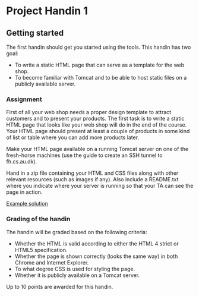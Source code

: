 # Project Handin 1 #
## Getting started ##
The first handin should get you started using the tools. This handin has two goal:

- To write a static HTML page that can serve as a template for the web shop.
- To become familiar with Tomcat and to be able to host static files on a publicly available server.

### Assignment ###
First of all your web shop needs a proper design template to attract customers and to present your products. The first task is to write a static HTML page that looks like your web shop will do in the end of the course. Your HTML page should present at least a couple of products in some kind of list or table where you can add more products later.

Make your HTML page available on a running Tomcat server on one of the fresh-horse machines (use the guide to create an SSH tunnel to fh.cs.au.dk).

Hand in a zip file containing your HTML and CSS files along with other relevant resources (such as images if any). Also include a README.txt where you indicate where your server is running so that your TA can see the page in action.

[Example solution](https://services.brics.dk/java/courseadmin/dwebtek/documents/getDocument/index.html?d=115959)

### Grading of the handin ###
The handin will be graded based on the following criteria:

- Whether the HTML is valid according to either the HTML 4 strict or HTML5 specification.
- Whether the page is shown correctly (looks the same way) in both Chrome and Internet Explorer.
- To what degree CSS is used for styling the page.
- Whether it is publicly available on a Tomcat server.

Up to 10 points are awarded for this handin.